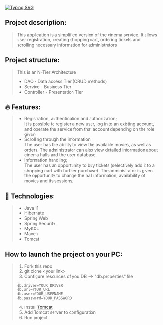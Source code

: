 ﻿[![Typing SVG](https://readme-typing-svg.herokuapp.com?font=Poppins&size=35&duration=2500&pause=1000&color=1A5BF7&width=435&lines=Cinema+-+WebApp)](https://git.io/typing-svg)
## Project description:
>This application is a simplified version of the cinema service. It allows user registration, creating shopping cart, ordering tickets and scrolling necessary information for administrators
## Project structure:
> This is an N-Tier Architecture
> * DAO - Data access Tier (CRUD methods)
> * Service - Business Tier
> * Controller - Presentation Tier
## :fire: Features:
> * Registration, authentication and authorization;<br />
    It is possible to register a new user, log in to an existing account, and operate the service from that account depending on the role given.
> * Scrolling through the information;<br />
    The user has the ability to view the available movies, as well as orders. The administrator can also view detailed information about cinema halls and the user database.
> * Information handling;<br />
    The user has an opportunity to buy tickets (selectively add it to a shopping cart with further purchase). The administrator is given the opportunity to change the hall information, availability of movies and its sessions.
## :wrench: Technologies:
> * Java 11
> * Hibernate
> * Spring Web
> * Spring Security
> * MySQL
> * Maven
> * Tomcat
## How to launch the project on your PC:
> 1. Fork this repo
> 2. git clone \<your link>
> 3. Configure resources of you DB --> "db.properties" file
>```properties
>db.driver=YOUR_DRIVER
>db.url=YOUR_URL
>db.user=YOUR_USERNAME
>db.password=YOUR_PASSWORD
>```
> 4. Install [Tomcat](https://tomcat.apache.org/download-90.cgi)
> 5. Add Tomcat server to configuration
> 6. Run project
